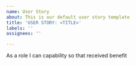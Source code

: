 ```yaml
---
name: User Story
about: This is our default user story template
title: 'USER STORY: <TITLE>'
labels: ''
assignees: ''

---
```


As a role I can capability so that received benefit
